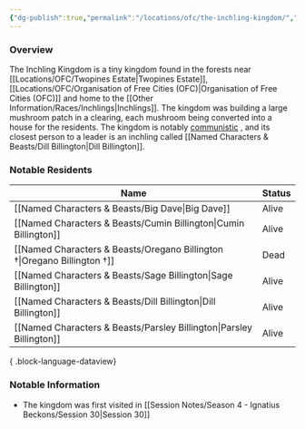 ```yaml
---
{"dg-publish":true,"permalink":"/locations/ofc/the-inchling-kingdom/","tags":["Discovered"],"updated":"2025-05-30T12:46:31.501+01:00"}
---
```



### Overview
The Inchling Kingdom is a tiny kingdom found in the forests near [[Locations/OFC/Twopines Estate\|Twopines Estate]], [[Locations/OFC/Organisation of Free Cities (OFC)\|Organisation of Free Cities (OFC)]] and home to the [[Other Information/Races/Inchlings\|Inchlings]]. The kingdom was building a large mushroom patch in a clearing, each mushroom being converted into a house for the residents. The kingdom is notably [communistic](https://en.wikipedia.org/wiki/Communism#:~:text=A%20communist%20society%20would%20entail,the%20means%20to%20this%20end.) , and its closest person to a leader is an inchling called [[Named Characters & Beasts/Dill Billington\|Dill Billington]].

### Notable Residents
| Name                                                                        | Status |
| --------------------------------------------------------------------------- | ------ |
| [[Named Characters & Beasts/Big Dave\|Big Dave]]                         | Alive  |
| [[Named Characters & Beasts/Cumin Billington\|Cumin Billington]]         | Alive  |
| [[Named Characters & Beasts/Oregano Billington †\|Oregano Billington †]] | Dead   |
| [[Named Characters & Beasts/Sage Billington\|Sage Billington]]           | Alive  |
| [[Named Characters & Beasts/Dill Billington\|Dill Billington]]           | Alive  |
| [[Named Characters & Beasts/Parsley Billington\|Parsley Billington]]     | Alive  |

{ .block-language-dataview}

### Notable Information
- The kingdom was first visited in [[Session Notes/Season 4 - Ignatius Beckons/Session 30\|Session 30]] 